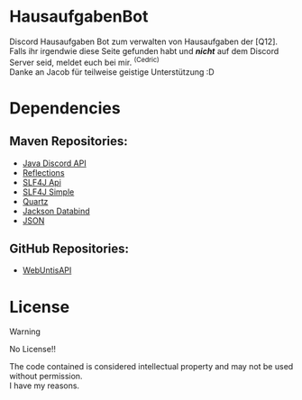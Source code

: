 # HausaufgabenBot
Discord Hausaufgaben Bot zum verwalten von Hausaufgaben der [Q12].  
Falls ihr irgendwie diese Seite gefunden habt und ***nicht*** auf dem Discord Server seid, meldet euch bei mir. <sup>(Cedric)</sup>  
Danke an Jacob für teilweise geistige Unterstützung :D

# Dependencies
## Maven Repositories:  
- [Java Discord API](https://mvnrepository.com/artifact/net.dv8tion/JDA)  
- [Reflections](https://mvnrepository.com/artifact/org.reflections/reflections)  
- [SLF4J Api](https://mvnrepository.com/artifact/org.slf4j/slf4j-api)  
- [SLF4J Simple](https://mvnrepository.com/artifact/org.slf4j/slf4j-simple)  
- [Quartz](https://mvnrepository.com/artifact/org.quartz-scheduler/quartz)  
- [Jackson Databind](https://mvnrepository.com/artifact/com.fasterxml.jackson.core/jackson-databind)  
- [JSON](https://mvnrepository.com/artifact/org.json/json)  
## GitHub Repositories:  
- [WebUntisAPI](https://github.com/Keule0010/WebUntisAPI)  

# License
> [!WARNING]
No License!!
> 
The code contained is considered intellectual property and may not be used without permission.  
I have my reasons.
